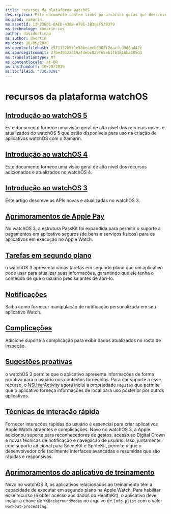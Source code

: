 ```yaml
---
title: recursos da plataforma watchOS
description: Este documento contém links para vários guias que descrevem os recursos da plataforma watchOS, como Apple Pay, notificações, complicações, sugestões proativas, aplicativos de treinamento e muito mais.
ms.prod: xamarin
ms.assetid: 13F23E01-BAED-43EB-A70E-3B30EF53D379
ms.technology: xamarin-ios
author: davidortinau
ms.author: daortin
ms.date: 10/05/2018
ms.openlocfilehash: e571132b5f1e30bececb8302f2dacfcd908ad42e
ms.sourcegitcommit: 2fbe4932a319af4ebc829f65eb1fb1816ba305d3
ms.translationtype: MT
ms.contentlocale: pt-BR
ms.lasthandoff: 10/29/2019
ms.locfileid: "73028291"
---
```

# <a name="watchos-platform-features"></a>recursos da plataforma watchOS

## <a name="introduction-to-watchos-5introduction-to-watchos5indexmd"></a>[Introdução ao watchOS 5](introduction-to-watchos5/index.md)

Este documento fornece uma visão geral de alto nível dos recursos novos e atualizados do watchOS 5 que estão disponíveis para uso na criação de aplicativos watchOS com o Xamarin.

## <a name="introduction-to-watchos-4introduction-to-watchos4md"></a>[Introdução ao watchOS 4](introduction-to-watchos4.md)

Este documento fornece uma visão geral de alto nível dos recursos adicionados e atualizados no watchOS 4.

## <a name="introduction-to-watchos-3introduction-to-watchos3indexmd"></a>[Introdução ao watchOS 3](introduction-to-watchos3/index.md)

Este artigo descreve as APIs novas e atualizadas no watchOS 3.

## <a name="apple-pay-enhancementsioswatchosplatformapple-paymd"></a>[Aprimoramentos de Apple Pay](~/ios/watchos/platform/apple-pay.md)

No watchOS 3, a estrutura PassKit foi expandida para permitir o suporte a pagamentos em aplicativo seguros (de bens e serviços físicos) para os aplicativos em execução no Apple Watch.

## <a name="background-tasksioswatchosplatformbackground-tasksmd"></a>[Tarefas em segundo plano](~/ios/watchos/platform/background-tasks.md)

o watchOS 3 apresenta várias tarefas em segundo plano que um aplicativo pode usar para atualizar suas informações, garantindo que ele tenha o conteúdo de que o usuário precisa antes de abri-lo.

## <a name="notificationsnotificationsmd"></a>[Notificações](notifications.md)

Saiba como fornecer manipulação de notificação personalizada em seu aplicativo Watch.

## <a name="complicationscomplicationsmd"></a>[Complicações](complications.md)

Adicione suporte à complicação para exibir dados atualizados no rosto de inspeção.

## <a name="proactive-suggestionsioswatchosplatformproactive-suggestionsmd"></a>[Sugestões proativas](~/ios/watchos/platform/proactive-suggestions.md)

o watchOS 3 permite que o aplicativo apresente informações de forma proativa para o usuário nos contextos fornecidos. Para dar suporte a esse recurso, o [NSUserActivity](https://developer.apple.com/reference/foundation/nsuseractivity) agora inclui a propriedade `MapItem` que permite que o aplicativo forneça informações de local para uso posterior por outros aplicativos.

## <a name="quick-interaction-techniquesioswatchosplatformquick-interaction-techniquesmd"></a>[Técnicas de interação rápida](~/ios/watchos/platform/quick-interaction-techniques.md)

Fornecer interações rápidas do usuário é essencial para criar aplicativos Apple Watch atraentes e complicações. Novo no watchOS 3, a Apple adicionou suporte para reconhecedores de gestos, acesso ao Digital Crown e novas técnicas de notificação e navegação de usuário. Isso, juntamente com suporte adicional para SceneKit e SpriteKit, permitem que o desenvolvedor crie facilmente interfaces avançadas e resumidas que são rápidas e responsivas.

## <a name="workout-app-enhancementsioswatchosplatformworkout-appsmd"></a>[Aprimoramentos do aplicativo de treinamento](~/ios/watchos/platform/workout-apps.md)

Novo no watchOS 3, os aplicativos relacionados ao treinamento têm a capacidade de executar em segundo plano na Apple Watch. Para habilitar esse recurso (e obter acesso aos dados do HealthKit), o aplicativo deve incluir a chave de `WKBackgroundModes` no arquivo de `Info.plist` com o valor `workout-processing`.
